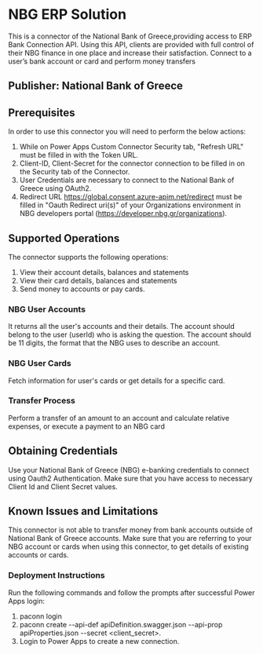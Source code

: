 # NBG ERP Solution 
This is a connector of the National Bank of Greece,providing access to ERP Bank Connection API.
Using this API, clients are provided with full control of their NBG finance in one place and increase their satisfaction. 
Connect to a user’s bank account or card and perform money transfers

## Publisher: National Bank of Greece


## Prerequisites
In order to use this connector you will need to perform the below actions:
1. While on Power Apps Custom Connector Security tab, "Refresh URL" must be filled in with the Token URL.
2. Client-ID, Client-Secret for the connector connection to be filled in on the Security tab of the Connector.
3. User Credentials are necessary to connect to the National Bank of Greece using OAuth2.
4. Redirect URL https://global.consent.azure-apim.net/redirect must be filled  in  "Oauth Redirect uri(s)" of your Organizations environment in NBG developers portal (https://developer.nbg.gr/organizations).

## Supported Operations
The connector supports the following operations:
1.  View their account details, balances and statements
2.  View their card details, balances and statements
3.  Send money to accounts or pay cards.

### NBG User Accounts
It returns all the user's accounts and their details.
The account should belong to the user (userId) who is asking the question. The account should be 11 digits, the format that the NBG uses to describe an account.

### NBG User Cards
Fetch information for user's cards or get details for a specific card.

### Transfer Process
Perform a transfer of an amount to an account and calculate relative expenses, or execute a payment to an NBG card

## Obtaining Credentials
Use your National Bank of Greece (NBG) e-banking credentials to connect using Oauth2 Authentication. Make sure that you have access to necessary Client Id and Client Secret values.

## Known Issues and Limitations
This connector is not able to transfer money from bank accounts outside of National Bank of Greece accounts.
Make sure that you are referring to your NBG account or cards when using this connector, to get details of existing accounts or cards.

### Deployment Instructions
Run the following commands and follow the prompts after successful Power Apps login:


1. paconn login
2. paconn create --api-def apiDefinition.swagger.json --api-prop apiProperties.json --secret <client_secret>.
3. Login to Power Apps to create a new connection.







